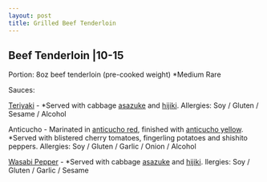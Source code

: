 ```yaml
---
layout: post
title: Grilled Beef Tenderloin
---
```


## Beef Tenderloin |10-15

Portion: 8oz beef tenderloin (pre-cooked weight) *Medium Rare

Sauces: 

[Teriyaki](../sauces/teriyaki-sauce.md) - *Served with cabbage [asazuke](./asazuke.md) and [hijiki](./hijiki.md). 
Allergies: Soy / Gluten / Sesame / Alcohol

Anticucho - Marinated in [anticucho red](../sauces/anticucho-marinade-red.md), finished with [anticucho yellow](../sauces/anticucho-marinade-yellow.md). *Served with blistered cherry tomatoes, fingerling potatoes and shishito peppers.
Allergies: Soy / Gluten / Garlic / Onion / Alcohol

[Wasabi Pepper](../sauces/wasabi-pepper-sauce.md) - *Served with cabbage [asazuke](./asazuke.md) and [hijiki](./hijiki.md). 
llergies: Soy / Gluten / Garlic / Sesame